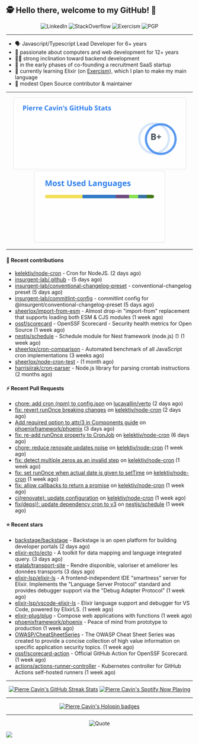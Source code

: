 <h2 style="display:inline" align="center">🕵️ Hello there, welcome to my GitHub! 👋</h2>
<br />
<p align="center">
    <a href="https://links.sherlox.io/github-linkedin" target="_blank" style="text-decoration: none;">
        <img src="https://img.shields.io/badge/LinkedIn-0077b5?style=flat-square&logo=linkedin" alt="LinkedIn">
    </a>
    <a href="https://links.sherlox.io/github-stackoverflow" target="_blank" style="text-decoration: none;">
        <img src="https://img.shields.io/badge/StackOverflow-9a9c9f?style=flat-square&logo=StackOverflow" alt="StackOverflow">
    </a>
    <a href="https://links.sherlox.io/github-exercism" target="_blank" style="text-decoration: none;">
        <img src="https://img.shields.io/badge/Exercism-7600fe?style=flat-square&logo=Exercism" alt="Exercism">
    </a>
    <a href="https://pgp.mit.edu/pks/lookup?op=get&search=0x48D089FE8FC01A4E7E88EE9611567DFABCB9256E" target="_blank" style="text-decoration: none;">
        <img src="https://img.shields.io/badge/pgp-0x11567DFABCB9256E-313131?style=flat&labelColor=313131&color=313131" alt="PGP">
    </a>
</p>

---

<ul>
    <li>🗣 Javascript/Typescript Lead Developer for 6+ years</li>
    <li>👴 passionate about computers and web development for 12+ years</li>
    <li>🧑‍💻 strong inclination toward backend development</li>
    <li>👷 in the early phases of co-founding a recruitment SaaS startup</li>
    <li>💜 currently learning Elixir (on <a href="https://links.sherlox.io/github-exercism-elixir-track">Exercism</a>), which I plan to make my main language</li>
    <li>🫶 modest Open Source contributor & maintainer</li>
</ul>

---

<div align="center">
  <a href="https://github-readme-stats.sherlox.io" style="display: inline-block;">
    <img src="assets/stats.svg" alt="Pierre Cavin's Github stats" height="195px" />
  </a>
  
  <a href="https://github-readme-stats.sherlox.io" style="display: inline-block;">
    <img src="assets/top-langs.svg" alt="Pierre Cavin's Most used languages" height="195px" />
  </a>
</div>

---

#### 🫶 Recent contributions

- [kelektiv/node-cron](https://github.com/kelektiv/node-cron) - Cron for NodeJS. (2 days ago)
- [insurgent-lab/.github](https://github.com/insurgent-lab/.github) -  (5 days ago)
- [insurgent-lab/conventional-changelog-preset](https://github.com/insurgent-lab/conventional-changelog-preset) - conventional-changelog preset (5 days ago)
- [insurgent-lab/commitlint-config](https://github.com/insurgent-lab/commitlint-config) - commitlint config for @insurgent/conventional-changelog-preset (5 days ago)
- [sheerlox/import-from-esm](https://github.com/sheerlox/import-from-esm) - Almost drop-in &#34;import-from&#34; replacement that supports loading both ESM &amp; CJS modules (1 week ago)
- [ossf/scorecard](https://github.com/ossf/scorecard) - OpenSSF Scorecard - Security health metrics for Open Source (1 week ago)
- [nestjs/schedule](https://github.com/nestjs/schedule) - Schedule module for Nest framework (node.js) ⏰ (1 week ago)
- [sheerlox/cron-comparison](https://github.com/sheerlox/cron-comparison) - Automated benchmark of all JavaScript cron implementations (3 weeks ago)
- [sheerlox/node-cron-test](https://github.com/sheerlox/node-cron-test) -  (1 month ago)
- [harrisiirak/cron-parser](https://github.com/harrisiirak/cron-parser) - Node.js library for parsing crontab instructions (2 months ago)

#### ⚡ Recent Pull Requests

- [chore: add cron (npm) to config.json](https://github.com/lucavallin/verto/pull/294) on [lucavallin/verto](https://github.com/lucavallin/verto) (2 days ago)
- [fix: revert runOnce breaking changes](https://github.com/kelektiv/node-cron/pull/760) on [kelektiv/node-cron](https://github.com/kelektiv/node-cron) (2 days ago)
- [Add required option to attr/3 in Components guide](https://github.com/phoenixframework/phoenix/pull/5617) on [phoenixframework/phoenix](https://github.com/phoenixframework/phoenix) (3 days ago)
- [fix: re-add runOnce property to CronJob](https://github.com/kelektiv/node-cron/pull/751) on [kelektiv/node-cron](https://github.com/kelektiv/node-cron) (6 days ago)
- [chore: reduce renovate updates noise](https://github.com/kelektiv/node-cron/pull/750) on [kelektiv/node-cron](https://github.com/kelektiv/node-cron) (1 week ago)
- [fix: detect multiple zeros as an invalid step](https://github.com/kelektiv/node-cron/pull/743) on [kelektiv/node-cron](https://github.com/kelektiv/node-cron) (1 week ago)
- [fix: set runOnce when actual date is given to setTime](https://github.com/kelektiv/node-cron/pull/740) on [kelektiv/node-cron](https://github.com/kelektiv/node-cron) (1 week ago)
- [fix: allow callbacks to return a promise](https://github.com/kelektiv/node-cron/pull/733) on [kelektiv/node-cron](https://github.com/kelektiv/node-cron) (1 week ago)
- [ci(renovate): update configuration](https://github.com/kelektiv/node-cron/pull/732) on [kelektiv/node-cron](https://github.com/kelektiv/node-cron) (1 week ago)
- [fix(deps)!: update dependency cron to v3](https://github.com/nestjs/schedule/pull/1461) on [nestjs/schedule](https://github.com/nestjs/schedule) (1 week ago)

#### ⭐ Recent stars

- [backstage/backstage](https://github.com/backstage/backstage) - Backstage is an open platform for building developer portals (2 days ago)
- [elixir-ecto/ecto](https://github.com/elixir-ecto/ecto) - A toolkit for data mapping and language integrated query. (3 days ago)
- [etalab/transport-site](https://github.com/etalab/transport-site) - Rendre disponible, valoriser et améliorer les données transports (3 days ago)
- [elixir-lsp/elixir-ls](https://github.com/elixir-lsp/elixir-ls) - A frontend-independent IDE &#34;smartness&#34; server for Elixir. Implements the &#34;Language Server Protocol&#34; standard and provides debugger support via the &#34;Debug Adapter Protocol&#34; (1 week ago)
- [elixir-lsp/vscode-elixir-ls](https://github.com/elixir-lsp/vscode-elixir-ls) - Elixir language support and debugger for VS Code, powered by ElixirLS. (1 week ago)
- [elixir-plug/plug](https://github.com/elixir-plug/plug) - Compose web applications with functions (1 week ago)
- [phoenixframework/phoenix](https://github.com/phoenixframework/phoenix) - Peace of mind from prototype to production (1 week ago)
- [OWASP/CheatSheetSeries](https://github.com/OWASP/CheatSheetSeries) - The OWASP Cheat Sheet Series was created to provide a concise collection of high value information on specific application security topics. (1 week ago)
- [ossf/scorecard-action](https://github.com/ossf/scorecard-action) - Official GitHub Action for OpenSSF Scorecard. (1 week ago)
- [actions/actions-runner-controller](https://github.com/actions/actions-runner-controller) - Kubernetes controller for GitHub Actions self-hosted runners (1 week ago)

---

<div align="center">
  <a href="https://github-readme-streak-stats.herokuapp.com" style="display: inline-block;">
    <img src="https://github-readme-streak-stats.sherlox.io/?user=sheerlox&theme=default&mode=weekly&disable_animations=true" alt="Pierre Cavin's GitHub Streak Stats" height="247px" />
  </a>

  <a href="https://links.sherlox.io/github-spotify" style="display: inline-block;">
    <img src="https://spotify-github-profile.vercel.app/api/view?uid=6ridtm5cbc0y9bf5qmtqpoupv&cover_image=true&theme=default&show_offline=false&background_color=121212&interchange=true&bar_color_cover=true" alt="Pierre Cavin's Spotify Now Playing" height="240px" />
  </a>
</div>

---

<div align="center">
  <a href="https://holopin.io/@sheerlox" style="display: inline-block;">
    <img src="https://holopin.me/sheerlox" alt="Pierre Cavin's Holopin badges" height="253px" />
  </a>
</div>

---

<p align="center">
    <a href="https://github.com/piyushsuthar/github-readme-quotes" target="_blank" style="text-decoration: none;">
        <img src="https://quotes-github-readme.vercel.app/api?type=horizontal&quote=Inaction%20will%20cause%20a%20man%20to%20sink%20into%20the%20slough%20of%20despond%20and%20vanish%20without%20a%20trace.&author=Farley%20Mowat" alt="Quote">
    </a>
</p>

![](https://hit.yhype.me/github/profile?user_id=11234273)

